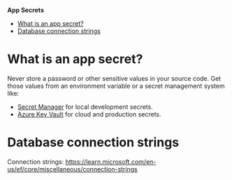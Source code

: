 **App Secrets**

- [What is an app secret?](#what-is-an-app-secret)
- [Database connection strings](#database-connection-strings)

# What is an app secret?

Never store a password or other sensitive values in your source code. Get those values from an environment variable or a secret management system like: 
- [Secret Manager](https://learn.microsoft.com/en-us/aspnet/core/security/app-secrets) for local development secrets.
- [Azure Key Vault](https://learn.microsoft.com/en-us/azure/key-vault/general/overview) for cloud and production secrets.

# Database connection strings

Connection strings: https://learn.microsoft.com/en-us/ef/core/miscellaneous/connection-strings
